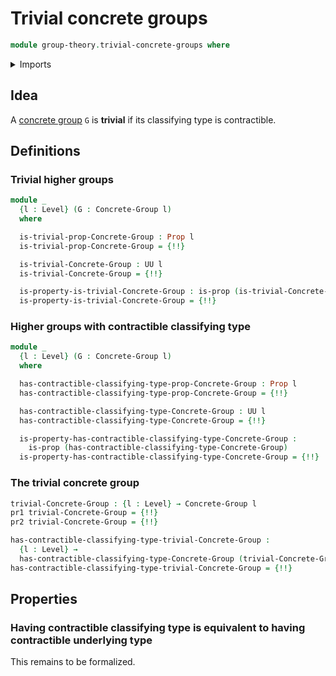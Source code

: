 # Trivial concrete groups

```agda
module group-theory.trivial-concrete-groups where
```

<details><summary>Imports</summary>

```agda
open import foundation.contractible-types
open import foundation.dependent-pair-types
open import foundation.propositions
open import foundation.truncation-levels
open import foundation.unit-type
open import foundation.universe-levels

open import group-theory.concrete-groups

open import higher-group-theory.trivial-higher-groups
```

</details>

## Idea

A [concrete group](group-theory.concrete-groups.md) `G` is **trivial** if its
classifying type is contractible.

## Definitions

### Trivial higher groups

```agda
module _
  {l : Level} (G : Concrete-Group l)
  where

  is-trivial-prop-Concrete-Group : Prop l
  is-trivial-prop-Concrete-Group = {!!}

  is-trivial-Concrete-Group : UU l
  is-trivial-Concrete-Group = {!!}

  is-property-is-trivial-Concrete-Group : is-prop (is-trivial-Concrete-Group)
  is-property-is-trivial-Concrete-Group = {!!}
```

### Higher groups with contractible classifying type

```agda
module _
  {l : Level} (G : Concrete-Group l)
  where

  has-contractible-classifying-type-prop-Concrete-Group : Prop l
  has-contractible-classifying-type-prop-Concrete-Group = {!!}

  has-contractible-classifying-type-Concrete-Group : UU l
  has-contractible-classifying-type-Concrete-Group = {!!}

  is-property-has-contractible-classifying-type-Concrete-Group :
    is-prop (has-contractible-classifying-type-Concrete-Group)
  is-property-has-contractible-classifying-type-Concrete-Group = {!!}
```

### The trivial concrete group

```agda
trivial-Concrete-Group : {l : Level} → Concrete-Group l
pr1 trivial-Concrete-Group = {!!}
pr2 trivial-Concrete-Group = {!!}

has-contractible-classifying-type-trivial-Concrete-Group :
  {l : Level} →
  has-contractible-classifying-type-Concrete-Group (trivial-Concrete-Group {l})
has-contractible-classifying-type-trivial-Concrete-Group = {!!}
```

## Properties

### Having contractible classifying type is equivalent to having contractible underlying type

This remains to be formalized.
